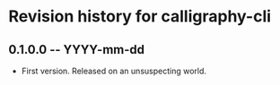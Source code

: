 # Revision history for calligraphy-cli

## 0.1.0.0 -- YYYY-mm-dd

* First version. Released on an unsuspecting world.

